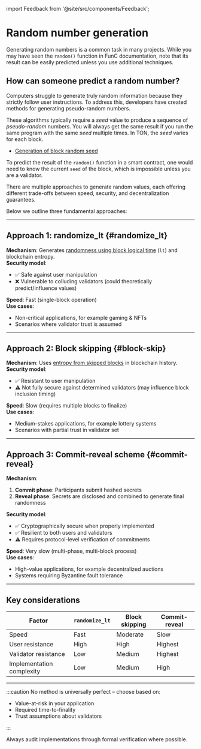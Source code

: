 import Feedback from '@site/src/components/Feedback';

# Random number generation

Generating random numbers is a common task in many projects. While you may have seen the `random()` function in FunC documentation, note that its result can be easily predicted unless you use additional techniques.

## How can someone predict a random number?

Computers struggle to generate truly random information because they strictly follow user instructions. To address this, developers have created methods for generating pseudo-random numbers.

These algorithms typically require a _seed_ value to produce a sequence of _pseudo-random_ numbers. You will always get the same result if you run the same program with the same _seed_ multiple times. In TON, the _seed_ varies for each block.

- [Generation of block random seed](/v3/guidelines/smart-contracts/security/random)

To predict the result of the `random()` function in a smart contract, one would need to know the current `seed` of the block, which is impossible unless you are a validator.

There are multiple approaches to generate random values, each offering different trade-offs between speed, security, and decentralization guarantees.

Below we outline three fundamental approaches:

---

## Approach 1: randomize_lt {#randomize_lt}

**Mechanism**: Generates [randomness using block logical time](https://docs.ton.org/v3/guidelines/smart-contracts/security/ton-hack-challenge-1/#4-lottery) (`lt`) and blockchain entropy.  
**Security model**:

- ✅ Safe against user manipulation
- ❌ Vulnerable to colluding validators (could theoretically predict/influence values)

**Speed**: Fast (single-block operation)  
**Use cases**:

- Non-critical applications, for example gaming & NFTs
- Scenarios where validator trust is assumed

---

## Approach 2: Block skipping {#block-skip}

**Mechanism**: Uses [entropy from skipped blocks](https://github.com/puppycats/ton-random?tab=readme-ov-file#ton-random) in blockchain history.  
**Security model**:

- ✅ Resistant to user manipulation
- ⚠️ Not fully secure against determined validators (may influence block inclusion timing)

**Speed**: Slow (requires multiple blocks to finalize)  
**Use cases**:

- Medium-stakes applications, for example lottery systems
- Scenarios with partial trust in validator set

---

## Approach 3: Commit-reveal scheme {#commit-reveal}

**Mechanism**:

1. **Commit phase**: Participants submit hashed secrets
2. **Reveal phase**: Secrets are disclosed and combined to generate final randomness

**Security model**:

- ✅ Cryptographically secure when properly implemented
- ✅ Resilient to both users and validators
- ⚠️ Requires protocol-level verification of commitments

**Speed**: Very slow (multi-phase, multi-block process)  
**Use cases**:

- High-value applications, for example decentralized auctions
- Systems requiring Byzantine fault tolerance

---

## Key considerations

| Factor                    | `randomize_lt` | Block skipping | Commit-reveal |
| ------------------------- | -------------- | -------------- | ------------- |
| Speed                     | Fast           | Moderate       | Slow          |
| User resistance           | High           | High           | Highest       |
| Validator resistance      | Low            | Medium         | Highest       |
| Implementation complexity | Low            | Medium         | High          |

---

:::caution
No method is universally perfect – choose based on:

- Value-at-risk in your application
- Required time-to-finality
- Trust assumptions about validators

:::


Always audit implementations through formal verification where possible.

<Feedback />
